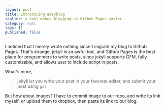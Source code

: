 ```yaml
---
layout: post
title: Introducing easyblog
tagline: a tool makes blogging on Github Pages easier.
category: null
tags: []
published: false
---
```

I noticed that I merely wrote nothing since I migrate my blog to Github Pages. That's strange. jekyll is an awful tool, and Github Pages is the best place for programmers to write posts, since jekyll supports GFM, fully customizable, and allows user to include script in posts. 

What's more,

> jekyll let you write your post in your favorate editor, and submit your post using `git`

But how about images? I have to commit image to our repo, and write its link myself, or upload them to dropbox, then paste its link to our blog.